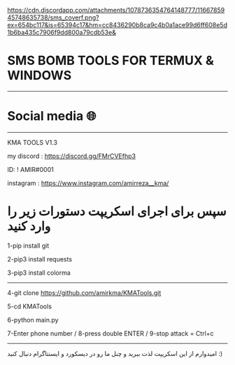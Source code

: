 https://cdn.discordapp.com/attachments/1078736354764148777/1166785945748635738/sms_coverf.png?ex=654bc117&is=65394c17&hm=cc8436290b8ca9c4b0a1ace99d6ff608e5d1b6ba435c7906f9dd800a79cdb53e&


# SMS BOMB TOOLS FOR TERMUX & WINDOWS
_________________
# Social media 🌐
_________________
KMA TOOLS V1.3

my discord : https://discord.gg/FMrCVEfhp3

ID: ! AMIR#0001

instagram : https://www.instagram.com/amirreza__kma/


# سپس برای اجرای اسکریپت دستورات زیر را وارد کنید

1-pip install git

2-pip3 install requests 

3-pip3 install colorma

____________________

4-git clone https://github.com/amirkma/KMATools.git

5-cd KMATools

6-python main.py

7-Enter phone number / 
        8-press double ENTER / 
                9-stop attack = Ctrl+c
___________________
امیدوارم از این اسکریپت لذت ببرید و چنل ما رو در دیسکورد و ایسنتاگرام دنبال کنید :)
